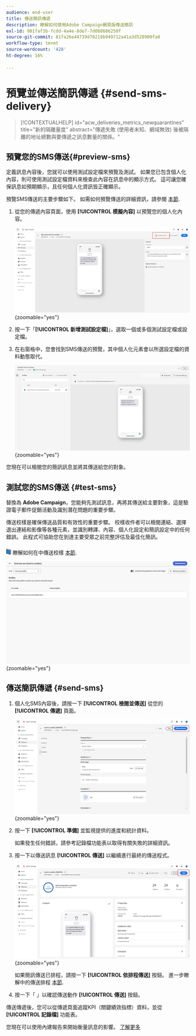 ```yaml
---
audience: end-user
title: 傳送簡訊傳遞
description: 瞭解如何使用Adobe Campaign網頁版傳送簡訊
exl-id: 901faf3b-fcdd-4a4e-8de7-7d088686250f
source-git-commit: 81fa26e44739d70218b949712a41a3d520900fa0
workflow-type: tm+mt
source-wordcount: '428'
ht-degree: 16%

---
```


# 預覽並傳送簡訊傳遞 {#send-sms-delivery}

>[!CONTEXTUALHELP]
>id="acw_deliveries_metrics_newquarantines"
>title="新的隔離量度"
>abstract="傳遞失敗 (使用者未知、網域無效) 後被隔離的地址總數與要傳遞之訊息數量的關係。"

## 預覽您的SMS傳送{#preview-sms}

定義訊息內容後，您就可以使用測試設定檔來預覽及測試。 如果您已包含個人化內容，則可使用測試設定檔資料來檢查此內容在訊息中的顯示方式。 這可讓您確保訊息如預期顯示，且任何個人化資訊皆正確顯示。

預覽SMS傳送的主要步驟如下。 如需如何預覽傳送的詳細資訊，請參閱 [本節](../preview-test/preview-content.md).

1. 從您的傳遞內容頁面，使用 **[!UICONTROL 模擬內容]** 以預覽您的個人化內容。

   ![](assets/sms_send_1.png){zoomable=&quot;yes&quot;}

1. 按一下「**[!UICONTROL 新增測試設定檔]**」，選取一個或多個測試設定檔或設定檔。

   <!--
    Once your test profiles are selected, click **[!UICONTROL Select]**.
    ![](assets/sms_send_2.png){zoomable="yes"}
    -->

1. 在右窗格中，您會找到SMS傳送的預覽，其中個人化元素會以所選設定檔的資料動態取代。

   ![](assets/sms_send_3.png){zoomable=&quot;yes&quot;}

您現在可以檢閱您的簡訊訊息並將其傳送給您的對象。

## 測試您的SMS傳送 {#test-sms}

替換為 **Adobe Campaign**，您能夠先測試訊息，再將其傳送給主要對象，這是驗證電子郵件促銷活動及識別潛在問題的重要步驟。

傳送校樣是確保傳送品質和有效性的重要步驟。 校樣收件者可以檢閱連結、選擇退出連結和影像等各種元素，並識別轉譯、內容、個人化設定和簡訊設定中的任何錯誤。 此程式可協助您在到達主要受眾之前完整評估及最佳化簡訊。

![](../assets/do-not-localize/book.png) 瞭解如何在中傳送校樣 [本節](../preview-test/test-deliveries.md).

![](assets/sms_send_6.png){zoomable=&quot;yes&quot;}

## 傳送簡訊傳遞 {#send-sms}

1. 個人化SMS內容後，請按一下 **[!UICONTROL 檢閱並傳送]** 從您的 **[!UICONTROL 傳遞]** 頁面。

   ![](assets/sms_send_4.png){zoomable=&quot;yes&quot;}

1. 按一下 **[!UICONTROL 準備]** 並監視提供的進度和統計資料。

   如果發生任何錯誤，請參考記錄檔功能表以取得有關失敗的詳細資訊。

1. 按一下以傳送訊息 **[!UICONTROL 傳送]** 以繼續進行最終的傳送程式。

   ![](assets/sms_send_5.png){zoomable=&quot;yes&quot;}

   如果簡訊傳送已排程，請按一下 **[!UICONTROL 依排程傳送]** 按鈕。 進一步瞭解中的傳送排程 [本節](../msg/gs-messages.md#schedule-the-delivery-sending).


1. 按一下「 」以確認傳送動作 **[!UICONTROL 傳送]** 按鈕。

傳送傳遞後，您可以從傳遞頁面追蹤KPI（關鍵績效指標）資料，並從 **[!UICONTROL 記錄檔]** 功能表。

您現在可以使用內建報告來開始衡量訊息的影響。 [了解更多](../reporting/sms-report.md)
